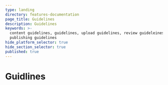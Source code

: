 ```yaml
---
type: landing
directory: features-documentation
page_title: Guidelines
description: Guidelines
keywords: >-
  content guidelines, guidelines, upload guidelines, review guideleines,
  publishing guidelines
hide_platform_selector: true
hide_section_selector: true
published: true
---
```

# Guidlines
